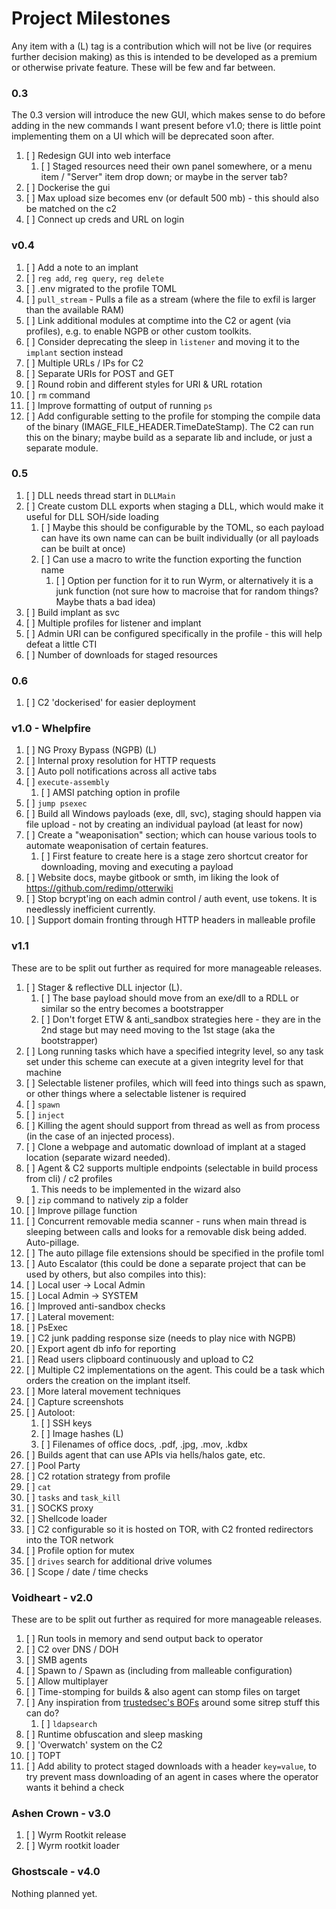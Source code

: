 # Project Milestones

Any item with a (L) tag is a contribution which will not be live (or requires further decision making) as this is intended to be
developed as a premium or otherwise private feature. These will be few and far between.

### 0.3

The 0.3 version will introduce the new GUI, which makes sense to do before adding in the
new commands I want present before v1.0; there is little point implementing them on a UI which
will be deprecated soon after.

1) [ ] Redesign GUI into web interface
   1) [ ] Staged resources need their own panel somewhere, or a menu item / "Server" item drop down; or maybe in the server tab?
2) [ ] Dockerise the gui
3) [ ] Max upload size becomes env (or default 500 mb) - this should also be matched on the c2
4) [ ] Connect up creds and URL on login

### v0.4

1) [ ] Add a note to an implant
2) [ ] `reg add`, `reg query`, `reg delete`
3) [ ] .env migrated to the profile TOML
4) [ ] `pull_stream` - Pulls a file as a stream (where the file to exfil is larger than the available RAM)
5) [ ] Link additional modules at comptime into the C2 or agent (via profiles), e.g. to enable NGPB or other custom toolkits.
6) [ ] Consider deprecating the sleep in `listener` and moving it to the `implant` section instead
7) [ ] Multiple URLs / IPs for C2
8) [ ] Separate URIs for POST and GET
9) [ ] Round robin and different styles for URI & URL rotation
10) [ ] `rm` command
11) [ ] Improve formatting of output of running `ps`
12) [ ] Add configurable setting to the profile for stomping the compile data of the binary (IMAGE_FILE_HEADER.TimeDateStamp). The C2 can run this on the binary; maybe build as a separate lib and include, or just a separate module.

### 0.5

1) [ ] DLL needs thread start in `DLLMain`
2) [ ] Create custom DLL exports when staging a DLL, which would make it useful for DLL SOH/side loading
   1) [ ] Maybe this should be configurable by the TOML, so each payload can have its own name can can be built individually (or all payloads can be built at once)
   2) [ ] Can use a macro to write the function exporting the function name
      1) [ ] Option per function for it to run Wyrm, or alternatively it is a junk function (not sure how to macroise that for random things? Maybe thats a bad idea)
3) [ ] Build implant as svc
4) [ ] Multiple profiles for listener and implant
5) [ ] Admin URI can be configured specifically in the profile - this will help defeat a little CTI
6) [ ] Number of downloads for staged resources

### 0.6

1) [ ] C2 'dockerised' for easier deployment
 
### v1.0 - Whelpfire

1) [ ] NG Proxy Bypass (NGPB) (L)
2) [ ] Internal proxy resolution for HTTP requests
3) [ ] Auto poll notifications across all active tabs
4) [ ] `execute-assembly`
   1) [ ] AMSI patching option in profile 
5) [ ] `jump psexec`
6) [ ] Build all Windows payloads (exe, dll, svc), staging should happen via file upload - not by creating an individual payload (at least for now)
7) [ ] Create a "weaponisation" section; which can house various tools to automate weaponisation of certain features. 
   1) [ ] First feature to create here is a stage zero shortcut creator for downloading, moving and executing a payload
8) [ ] Website docs, maybe gitbook or smth, im liking the look of https://github.com/redimp/otterwiki
9) [ ] Stop bcrypt'ing on each admin control / auth event, use tokens. It is needlessly inefficient currently.
10) [ ] Support domain fronting through HTTP headers in malleable profile

### v1.1

These are to be split out further as required for more manageable releases.

1) [ ] Stager & reflective DLL injector (L).
   1) [ ] The base payload should move from an exe/dll to a RDLL or similar so the entry becomes a bootstrapper
   2) [ ] Don't forget ETW & anti_sandbox strategies here - they are in the 2nd stage but may need moving to the 1st stage (aka the bootstrapper)
2) [ ] Long running tasks which have a specified integrity level, so any task set under this scheme can execute at a given integrity level for that machine
3) [ ] Selectable listener profiles, which will feed into things such as spawn, or other things where a selectable listener is required
4) [ ] `spawn`
5) [ ] `inject`
6) [ ] Killing the agent should support from thread as well as from process (in the case of an injected process).
7) [ ] Clone a webpage and automatic download of implant at a staged location (separate wizard needed).
8) [ ] Agent & C2 supports multiple endpoints (selectable in build process from cli) / c2 profiles
   1) This needs to be implemented in the wizard also
9)  [ ] `zip` command to natively zip a folder
10) [ ] Improve pillage function
11) [ ] Concurrent removable media scanner - runs when main thread is sleeping between calls and looks for a removable disk being added. Auto-pillage.
   1)  [ ] The auto pillage file extensions should be specified in the profile toml
12) [ ] Auto Escalator (this could be done a separate project that can be used by others, but also compiles into this):
   1) [ ] Local user -> Local Admin
   2) [ ] Local Admin -> SYSTEM
13) [ ] Improved anti-sandbox checks
14) [ ] Lateral movement:
   1) [ ] PsExec
15) [ ] C2 junk padding response size (needs to play nice with NGPB)
16) [ ] Export agent db info for reporting
17) [ ] Read users clipboard continuously and upload to C2
18) [ ] Multiple C2 implementations on the agent. This could be a task which orders the creation on the implant itself.
19) [ ] More lateral movement techniques
20) [ ] Capture screenshots
21) [ ] Autoloot:
    1)  [ ] SSH keys
    2)  [ ] Image hashes (L)
    3)  [ ] Filenames of office docs, .pdf, .jpg, .mov, .kdbx
22) [ ] Builds agent that can use APIs via hells/halos gate, etc.
23) [ ] Pool Party
24) [ ] C2 rotation strategy from profile
25) [ ] `cat`
26) [ ] `tasks` and `task_kill`
27) [ ] SOCKS proxy
28) [ ] Shellcode loader
29) [ ] C2 configurable so it is hosted on TOR, with C2 fronted redirectors into the TOR network
30) [ ] Profile option for mutex
31) [ ] `drives` search for additional drive volumes
32) [ ] Scope / date / time checks

### Voidheart - v2.0

These are to be split out further as required for more manageable releases.

1) [ ] Run tools in memory and send output back to operator
2) [ ] C2 over DNS / DOH
3) [ ] SMB agents
4) [ ] Spawn to / Spawn as (including from malleable configuration)
5) [ ] Allow multiplayer
6) [ ] Time-stomping for builds & also agent can stomp files on target
7) [ ] Any inspiration from [trustedsec's BOFs](https://github.com/trustedsec/CS-Situational-Awareness-BOF) around some sitrep stuff this can do?
   1)  [ ] `ldapsearch`
8) [ ] Runtime obfuscation and sleep masking
9)  [ ] 'Overwatch' system on the C2
10) [ ] TOPT
11) [ ] Add ability to protect staged downloads with a header `key=value`, to try prevent mass downloading of an agent in cases where the operator wants it behind a check

### Ashen Crown - v3.0

1) [ ] Wyrm Rootkit release
2) [ ] Wyrm rootkit loader

### Ghostscale - v4.0

Nothing planned yet.